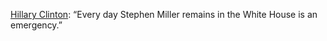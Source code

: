 <a href="https://twitter.com/HillaryClinton/status/1196847821250580480">Hillary Clinton</a>: “Every day Stephen Miller remains in the White House is an emergency.”

